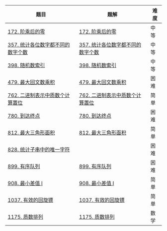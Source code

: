 | 题目                                                         | 题解                                                         | 难度 |
| ------------------------------------------------------------ | ------------------------------------------------------------ | ---- |
| [172. 阶乘后的零](https://leetcode-cn.com/problems/factorial-trailing-zeroes/) | [172. 阶乘后的零](https://github.com/ZonzeeLi/LeetCode/blob/master/index/171-180/172.%20%E9%98%B6%E4%B9%98%E5%90%8E%E7%9A%84%E9%9B%B6.md) | 中等 |
| [357. 统计各位数字都不同的数字个数](https://leetcode-cn.com/problems/count-numbers-with-unique-digits/) | [357. 统计各位数字都不同的数字个数](https://github.com/ZonzeeLi/LeetCode/blob/master/index/351-360/357.%20%E7%BB%9F%E8%AE%A1%E5%90%84%E4%BD%8D%E6%95%B0%E5%AD%97%E9%83%BD%E4%B8%8D%E5%90%8C%E7%9A%84%E6%95%B0%E5%AD%97%E4%B8%AA%E6%95%B0.md) | 中等 |
| [398. 随机数索引](https://leetcode-cn.com/problems/random-pick-index/) | [398. 随机数索引](https://github.com/ZonzeeLi/LeetCode/blob/master/index/391-400/398.%20%E9%9A%8F%E6%9C%BA%E6%95%B0%E7%B4%A2%E5%BC%95.md) | 中等 |
| [479. 最大回文数乘积](https://leetcode-cn.com/problems/largest-palindrome-product/) | [479. 最大回文数乘积](https://github.com/ZonzeeLi/LeetCode/blob/master/index/471-480/479.%20%E6%9C%80%E5%A4%A7%E5%9B%9E%E6%96%87%E6%95%B0%E4%B9%98%E7%A7%AF.md) | 困难 |
| [762. 二进制表示中质数个计算置位](https://leetcode-cn.com/problems/prime-number-of-set-bits-in-binary-representation/) | [762. 二进制表示中质数个计算置位](https://github.com/ZonzeeLi/LeetCode/blob/master/index/761-770/762.%20%E4%BA%8C%E8%BF%9B%E5%88%B6%E8%A1%A8%E7%A4%BA%E4%B8%AD%E8%B4%A8%E6%95%B0%E4%B8%AA%E8%AE%A1%E7%AE%97%E7%BD%AE%E4%BD%8D.md) | 简单 |
| [780. 到达终点](https://leetcode-cn.com/problems/reaching-points/) | [780. 到达终点](https://github.com/ZonzeeLi/LeetCode/blob/master/index/771-780/780.%20%E5%88%B0%E8%BE%BE%E7%BB%88%E7%82%B9.md) | 困难 |
| [812. 最大三角形面积](https://leetcode.cn/problems/largest-triangle-area/) | [812. 最大三角形面积](https://github.com/ZonzeeLi/LeetCode/blob/master/index/811-820/812.%20%E6%9C%80%E5%A4%A7%E4%B8%89%E8%A7%92%E5%BD%A2%E9%9D%A2%E7%A7%AF.md) | 简单 |
| [828. 统计子串中的唯一字符](https://leetcode.cn/problems/count-unique-characters-of-all-substrings-of-a-given-string/) |                                                              | 困难 |
| [899. 有序队列](https://leetcode.cn/problems/orderly-queue/) | [899. 有序队列](https://github.com/ZonzeeLi/LeetCode/blob/master/index/891-900/899.%20%E6%9C%89%E5%BA%8F%E9%98%9F%E5%88%97.md) | 困难 |
| [908. 最小差值 I](https://leetcode-cn.com/problems/smallest-range-i/) | [908. 最小差值 I](https://github.com/ZonzeeLi/LeetCode/blob/master/index/901-910/908.%20%E6%9C%80%E5%B0%8F%E5%B7%AE%E5%80%BC%20I.md) | 简单 |
| [1037. 有效的回旋镖](https://leetcode.cn/problems/valid-boomerang/) | [1037. 有效的回旋镖](https://github.com/ZonzeeLi/LeetCode/blob/master/index/1031-1040/1037.%20%E6%9C%89%E6%95%88%E7%9A%84%E5%9B%9E%E6%97%8B%E9%95%96.md) | 简单 |
| [1175. 质数排列](https://leetcode.cn/problems/prime-arrangements/) | [1175. 质数排列](https://github.com/ZonzeeLi/LeetCode/blob/master/index/1171-1180/1175.%20%E8%B4%A8%E6%95%B0%E6%8E%92%E5%88%97.md) | 数学 |

